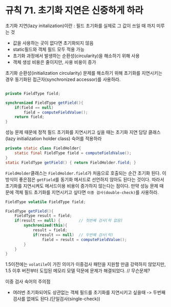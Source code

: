 # 규칙 71. 초기화 지연은 신중하게 하라

초기화 지연(lazy initalization)이란 : 필드 초기화를 실제로 그 값이 쓰일 때 까지 미루는 것
- 값을 사용하는 곳이 없다면 초기화되지 않음
- static필드와 객체 필드 모두 적용 가능
- 초기화 과정에서 발생하는 순환성(circularity)을 해소하기 위해 사용
- 객체 생성 비용은 줄이지만, 사용 비용이 증가

초기화 순환성(initialization circularity) 문제를 해소하기 위해 초기화를 지연시키는 경우 동기화된 접근자(synchronized accessor)를 사용하라.

```java

private FieldType field;

synchronized FieldType getField(){
    if(field == null)
        field = computeFieldValue();
    return field;
}
```

성능 문제 때문에 정적 필드 초기화를 지연시키고 싶을 때는 초기화 지연 담당 클래스(lazy initialization holder class) 숙어를 적용하라

```java
private static class FieldHolder{
    static final FieldType field = computeFieldValue();
}
static FieldType getField() { return FieldHolder.field; }
```

`FieldHolder`클래스는 `FieldHolder.field`가 처음으로 호출되는 순간 초기화 된다. 이방식이 좋은점은 `getField`를 동기화 메서드로 선언하지 않아도 된다는 것이다. 따라서 초기화를 지연시켜도 메서드이용 비용이 증가하지 않는다는 점이다. 만약 성능 문제 때문에 객체 필드 초기화를 지연시키고 싶다면 `이중 검사(double-check)`를 사용하라.

```java
FieldType volatile FieldType field;

FieldType getField(){
    FieldType result = field;
    if(result == null) {        // 첫번째 검사(락 없음)
        synchronized(this){
            result = field;
            if(result == null)  // 두번째 검사(락)
                field = result = computeFieldValue();
        }
    }
}
```

1.5이전에는 `volatile`이 가진 의미가 이중검사 패턴을 지원할 만큼 강력하지 않았지만, 1.5 이후 버전부터 도입된 메모리 모델 덕문에 문제가 해결되었다. // 무슨문제?

이중 검사 숙어의 주의점
- 여러번 초기화되어도 상관없는 객체 필드를 초기화를 지연시키고 싶을때 -> 두번째 검사를 없애도 된다.(단일검사(single-check))
